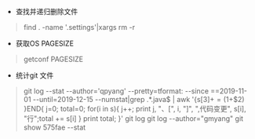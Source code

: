 * 查找并递归删除文件
> find . -name '.settings'|xargs rm -r
* 获取OS PAGESIZE
> getconf PAGESIZE
* 统计git 文件
> git log --stat --author='qpyang' --pretty=tformat: --since ==2019-11-01 --until=2019-12-15 --numstat|grep .*.java$ | awk '{s[$3] += ($1+$2) }END{ j=0; total=0; for(i in s){ j++; print j, "、[", i, "]", ",代码变更", s[i], "行";total += s[i] }  print total; }'
> git log
> git log --author="gmyang"
> git show 575fae --stat
